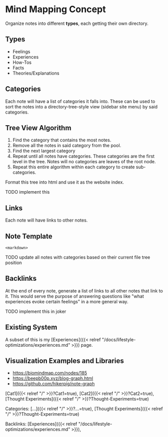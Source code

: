 # Mind Mapping Concept

Organize notes into different **types**, each getting their own directory.

## Types

 - Feelings
 - Experiences
 - How-Tos
 - Facts
 - Theories/Explanations

## Categories

Each note will have a list of categories it falls into.  These can be used to
sort the notes into a directory-tree-style view (sidebar site menu) by said
categories.

## Tree View Algorithm

1. Find the category that contains the most notes.
1. Remove all the notes in said category from the pool.
1. Find the next largest category
1. Repeat until all notes have categories. These categories are the first level
   in the tree. Notes will no categories are leaves of the root node.
1. Repeat this entire algorithm within each category to create sub-categories.

Format this tree into html and use it as the website index.

TODO implement this

## Links

Each note will have links to other notes.

## Note Template

```
<markdown>

```

TODO update all notes with categories based on their current file tree position

## Backlinks

At the end of every note, generate a list of links to all other notes that
link to it.  This would serve the purpose of answering questions like "what
experiences evoke certain feelings" in a more general way.

TODO implement this in joker

## Existing System

A subset of this is my [Experiences]({{< relref
"/docs/lifestyle-optimizations/experiences.md" >}}) page.

## Visualization Examples and Libraries

 - https://biomindmap.com/nodes/185
 - https://beepb00p.xyz/blog-graph.html
 - https://github.com/hikerpig/note-graph








[Cat1]({{< relref "/" >}}?Cat1=true),
[Cat2]({{< relref "/" >}}?Cat2=true),
[Thought Experiments]({{< relref "/" >}}?Thought-Experiments=true)


Categories: [...]({{< relref "/" >}}?...=true),
[Thought Experiments]({{< relref "/" >}}?Thought-Experiments=true)

Backlinks: [Experiences]({{< relref "/docs/lifestyle-optimizations/experiences.md" >}}), 
